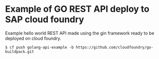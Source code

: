# Example of GO REST API deploy to SAP cloud foundry

Example hello world REST API made using the gin framework ready to be deployed on cloud foundry.
```console
$ cf push golang-api-example -b https://github.com/cloudfoundry/go-buildpack.git 
```

